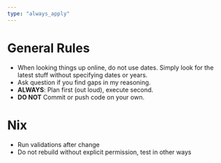 ```yaml
---
type: "always_apply"
---
```


# General Rules
- When looking things up online, do not use dates. Simply look for the latest stuff without specifying dates or years.
- Ask question if you find gaps in my reasoning.
- **ALWAYS**: Plan first (out loud), execute second.
- **DO NOT** Commit or push code on your own.

# Nix
- Run validations after change
- Do not rebuild without explicit permission, test in other ways
